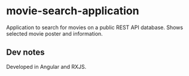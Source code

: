 # movie-search-application


Application to search for movies on a public REST API database. Shows selected movie poster and information.

## Dev notes

Developed in Angular and RXJS.
